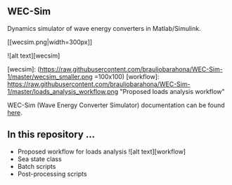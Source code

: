 ## WEC-Sim
Dynamics simulator of wave energy converters in Matlab/Simulink.

[[wecsim.png|width=300px]]


![alt text][wecsim]

[wecsim]: (https://raw.githubusercontent.com/brauliobarahona/WEC-Sim-1/master/wecsim_smaller.png =100x100)
[workflow]: https://raw.githubusercontent.com/brauliobarahona/WEC-Sim-1/master/loads_analysis_workflow.png "Proposed loads analysis workflow" 


WEC-Sim (Wave Energy Converter Simulator) documentation can be found [here](http://wec-sim.github.io/WEC-Sim).


## In this repository ...
+ Proposed workflow for loads analysis
![alt text][workflow]
+ Sea state class
+ Batch scripts
+ Post-processing scripts
